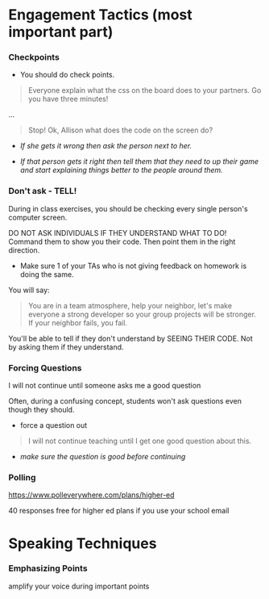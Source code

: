 # Engagement Tactics (most important part)

### Checkpoints
* You should do check points. 

> Everyone explain what the css on the board does to your partners. Go you have three minutes!

... 

> Stop! Ok, Allison what does the code on the screen do?

* *If she gets it wrong then ask the person next to her.*

* *If that person gets it right then tell them that they need to up their game and start explaining things better to the people around them.*

### Don't ask - TELL!

During in class exercises, you should be checking every single person's computer screen. 

DO NOT ASK INDIVIDUALS IF THEY UNDERSTAND WHAT TO DO! Command them to show you their code. Then point them in the right direction. 

- Make sure 1 of your TAs who is not giving feedback on homework is doing the same.

You will say:
> You are in a team atmosphere, help your neighbor, let's make everyone a strong developer so your group projects will be stronger. If your neighbor fails, you fail.

You'll be able to tell if they don't understand by SEEING THEIR CODE. Not by asking them if they understand.

### Forcing Questions

I will not continue until someone asks me a good question

Often, during a confusing concept, students won't ask questions even though they should. 

* force a question out

> I will not continue teaching until I get one good question about this.

* *make sure the question is good before continuing* 

### Polling

https://www.polleverywhere.com/plans/higher-ed

40 responses free for higher ed plans if you use your school email

# Speaking Techniques
	
###	 Emphasizing Points

amplify your voice during important points


